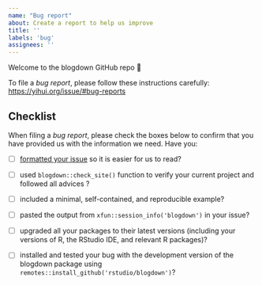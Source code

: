 ```yaml
---
name: "Bug report"
about: Create a report to help us improve
title: ''
labels: 'bug'
assignees: ''
---
```


Welcome to the blogdown GitHub repo 👋

To file a _bug report_, please follow these instructions carefully: <https://yihui.org/issue/#bug-reports>

<!-- 
Please complete and keep the checklist below in your issue. Your issue will be closed if any boxes are not checked. 
-->

## Checklist

When filing a _bug report_, please check the boxes below to confirm that you have provided us with the information we need. Have you:

- [ ] [formatted your issue](https://yihui.org/issue/#please-format-your-issue-correctly) so it is easier for us to read?

- [ ] used `blogdown::check_site()` function to verify your current project and followed all advices ?

- [ ] included a minimal, self-contained, and reproducible example?

- [ ] pasted the output from `xfun::session_info('blogdown')` in your issue?

- [ ] upgraded all your packages to their latest versions (including your versions of R, the RStudio IDE, and relevant R packages)?

- [ ] installed and tested your bug with the development version of the blogdown package using `remotes::install_github('rstudio/blogdown')`?
